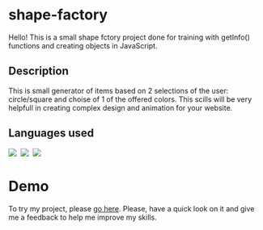 # shape-factory

Hello! This is a small shape fctory project done for training with getInfo() functions and creating objects in JavaScript.

## Description 

This is small generator of items based on 2 selections of the user: circle/square and choise of 1 of the offered colors. This scills will be very helpfull in creating complex design and animation for your website.

## Languages used
<p align="left">
  <img src="https://img.shields.io/badge/javascript-informational?style=for-the-badge&logoColor=black&color=EBEB23"/>&nbsp;
  <img src="https://img.shields.io/badge/CSS-informational?style=for-the-badge&logoColor=black&color=4121DE"/>&nbsp;
  <img src="https://img.shields.io/badge/HTML-informational?style=for-the-badge&logoColor=black&color=E64444"/>&nbsp;
</p>

# Demo
To try my project, please [go here](https://maksimdimov.github.io/shape-factory/). Please, have a quick look on it and give me a feedback to help me improve my skills.
